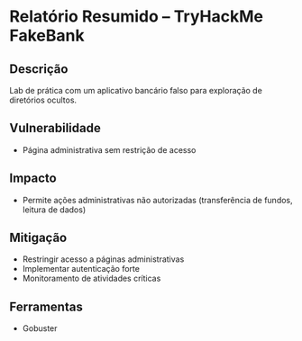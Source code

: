 # Relatório Resumido – TryHackMe FakeBank

## Descrição
Lab de prática com um aplicativo bancário falso para exploração de diretórios ocultos.

## Vulnerabilidade
- Página administrativa sem restrição de acesso

## Impacto
- Permite ações administrativas não autorizadas (transferência de fundos, leitura de dados)

## Mitigação
- Restringir acesso a páginas administrativas
- Implementar autenticação forte
- Monitoramento de atividades críticas

## Ferramentas
- Gobuster
